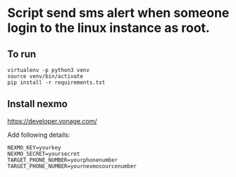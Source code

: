 # Script send sms alert when someone login to the linux instance as root.

## To run

```
virtualenv -p python3 venv
source venv/bin/activate
pip install -r requirements.txt
```

## Install nexmo

https://developer.vonage.com/

Add following details:

```
NEXMO_KEY=yourkey
NEXMO_SECRET=yoursecret
TARGET_PHONE_NUMBER=yourphonenumber
TARGET_PHONE_NUMBER=yournexmosourcenumber
```
